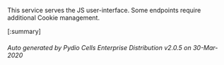 






This service serves the JS user-interface. Some endpoints require additional Cookie management.

[:summary]

###### Auto generated by Pydio Cells Enterprise Distribution v2.0.5 on 30-Mar-2020
